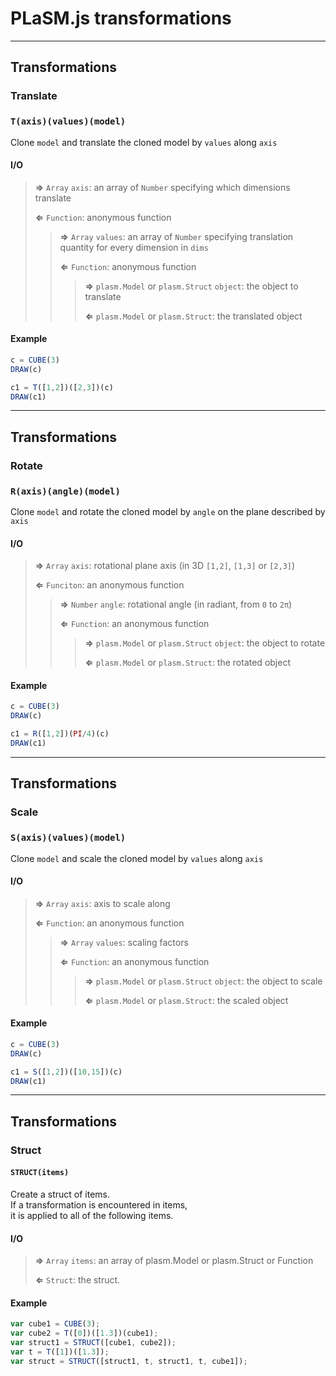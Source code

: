 # PLaSM.js transformations

- - - 

## Transformations

### Translate

### `T(axis)(values)(model)`

Clone `model` and translate the cloned model by `values` along `axis`

#### I/O

> **&rArr;** `Array` `axis`: an array of `Number` specifying which dimensions translate
>
> **&lArr;** `Function`: anonymous function
>
> > **&rArr;** `Array` `values`: an array of `Number` specifying translation quantity for every dimension in `dims`
> >
> > **&lArr;** `Function`: anonymous function
> >
> > > **&rArr;** `plasm.Model` or `plasm.Struct` `object`: the object to translate
> > >
> > > **&lArr;** `plasm.Model` or `plasm.Struct`: the translated object

#### Example

```js
c = CUBE(3)
DRAW(c)
```

```js
c1 = T([1,2])([2,3])(c)
DRAW(c1)
```

- - -

## Transformations

### Rotate

### `R(axis)(angle)(model)`

Clone `model` and rotate the cloned model by `angle` on the plane described by `axis`

#### I/O

> **&rArr;** `Array` `axis`: rotational plane axis (in 3D `[1,2]`, `[1,3]` or `[2,3]`)
>
> **&lArr;** `Funciton`: an anonymous function
>
> > **&rArr;** `Number` `angle`: rotational angle (in radiant, from `0` to `2π`)
> >
> > **&lArr;** `Function`: an anonymous function
> >
> > > **&rArr;** `plasm.Model` or `plasm.Struct` `object`: the object to rotate
> > >
> > > **&lArr;** `plasm.Model` or `plasm.Struct`: the rotated object

#### Example

```js
c = CUBE(3)
DRAW(c)
```

```js
c1 = R([1,2])(PI/4)(c)
DRAW(c1)
```

- - -

## Transformations

### Scale

### `S(axis)(values)(model)`

Clone `model` and scale the cloned model by `values` along `axis`

#### I/O

> **&rArr;** `Array` `axis`: axis to scale along
>
> **&lArr;** `Function`: an anonymous function
>
> > **&rArr;** `Array` `values`: scaling factors
> >
> > **&lArr;** `Function`: an anonymous function
> >
> > > **&rArr;** `plasm.Model` or `plasm.Struct` `object`: the object to scale
> > >
> > > **&lArr;** `plasm.Model` or `plasm.Struct`: the scaled object

#### Example

```js
c = CUBE(3)
DRAW(c)
```

```js
c1 = S([1,2])([10,15])(c)
DRAW(c1)
```

- - -

## Transformations

### Struct

#### `STRUCT(items)`

Create a struct of items.  
If a transformation is encountered in items,  
it is applied to all of the following items.

#### I/O

> **&rArr;** `Array` `items`: an array of plasm.Model or plasm.Struct or Function
> 
> **&lArr;** `Struct`: the struct.

#### Example

```js
var cube1 = CUBE(3);
var cube2 = T([0])([1.3])(cube1);
var struct1 = STRUCT([cube1, cube2]);
var t = T([1])([1.3]);
var struct = STRUCT([struct1, t, struct1, t, cube1]);
```
